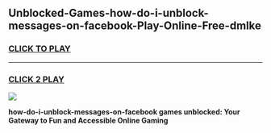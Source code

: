 
## Unblocked-Games-how-do-i-unblock-messages-on-facebook-Play-Online-Free-dmlke
<h3>
<a href="https://premium76.site?title=how-do-i-unblock-messages-on-facebook&ref=26A">CLICK TO PLAY</a></h3>
<hr>

<h3>
<a href="https://premium76.site?title=how-do-i-unblock-messages-on-facebook&ref=26A">CLICK 2 PLAY</a>
  
</h3>

<a href="https://premium76.site?title=how-do-i-unblock-messages-on-facebook&ref=26A"><img src="https://clearcache.store/games.png"></a>


**how-do-i-unblock-messages-on-facebook games unblocked: Your Gateway to Fun and Accessible Online Gaming**
